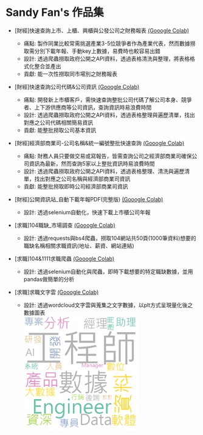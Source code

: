 # Sandy Fan's 作品集

* [財經]快速查詢上市、上櫃、興櫃與公發公司之財務報表 [(Gooogle Colab)](https://colab.research.google.com/drive/1ESoexBqL4ErdWrC9mfO7pykyIBeG2Fcx#scrollTo=2PEirgokFqXz)
  * 痛點: 製作同業比較常需挑選產業3-5位競爭者作為產業代表，然而數據撈取需分別下載年報、手動key上數據，易費時也較容易出錯
  * 設計: 透過爬蟲撈取政府公開之API資料，透過表格清洗與整理，將表格格式化整合並產出
  * 貢獻: 能一次性撈取同市場別之財務報表
  
* [財經]快速查詢公司代碼&公司資訊 [(Gooogle Colab)](https://colab.research.google.com/drive/1ClTGgG5oYzMiSGH4zDOv3igBCjJlzDt4#scrollTo=-m2Ty-UBEiPJ)
  * 痛點: 開發新上市櫃客戶，需快速查詢整批公司代碼了解公司本身、競爭者、上下游供應商等公司資訊，查詢資訊時易浪費時間
  * 設計: 透過爬蟲撈取政府公開之API資料，透過表格整理與遍歷清單，找出對應之公司代碼相關簡易資訊
  * 貢獻: 能整批撈取公司基本資訊
  
* [財經]經濟部商業司-公司名稱&統一編號整批快速查詢 [(Gooogle Colab)](https://colab.research.google.com/drive/1D8eIfSF8jw3sUNYKme2cIq97OWquL7gV#scrollTo=rIBR9VATT5d2)
  * 痛點: 財務人員只要做交易或寫報告，皆需查詢公司之經濟部商業司確保公司資訊為最新，然而查詢5家以上整批資訊時易浪費時間
  * 設計: 透過爬蟲撈取政府公開之API資料，透過表格整理、清洗與遍歷清單，找出對應之公司名稱與經濟部商業司資訊
  * 貢獻: 能整批撈取即時公司經濟部商業司資訊

* [財經]公開資訊站_自動下載年報PDF(完整版) [(Gooogle Colab)](https://colab.research.google.com/drive/1vobYJVERg5rEQNu9WPhw0hLmwtDlRsVO#scrollTo=zEufFHJcsH3v)
  * 設計: 透過selenium自動化，快速下載上市櫃公司年報

* [求職]104職缺_市場調查 [(Gooogle Colab)](https://colab.research.google.com/drive/1fRuNujDFXbNJicpSj3Ng_9FC5RZ8qfwM#scrollTo=Adsu_BPSTGAs)
  * 設計: 透過requests與bs4爬蟲，撈取104網站共50頁(1000筆資料)想要的職缺名稱相關求職資訊(地址、薪資、網站連結)

* [求職]104&1111求職爬蟲 [(Gooogle Colab)](https://colab.research.google.com/drive/1dT5jOhUYA_RURXs2RaRW5hQK94mHWmEA)
  * 設計: 透過selenium自動化與爬蟲，即時下載想要的特定職缺數據，並用pandas做簡單的分析

* [求職]求職文字雲 [(Gooogle Colab)](https://colab.research.google.com/drive/1mOR1tb_xApIYbYXUW_hi9RA0cgMxlo4P#scrollTo=G3cjyZiUj9Y0)
  * 設計: 透過wordcloud文字雲與蒐集之文字數據，以plt方式呈現量化後之數據圖表
 <br/><img src="https://github.com/Sandwhaletree/Resume/blob/5835283982c22158e97106ad134a1278a0bf6ea2/2023-04-20_%E6%B1%82%E8%81%B7%E6%96%87%E5%AD%97%E9%9B%B2.png" width="300" >
  

